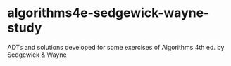 # algorithms4e-sedgewick-wayne-study
ADTs and solutions developed for some exercises of Algorithms 4th ed. by Sedgewick &amp; Wayne
